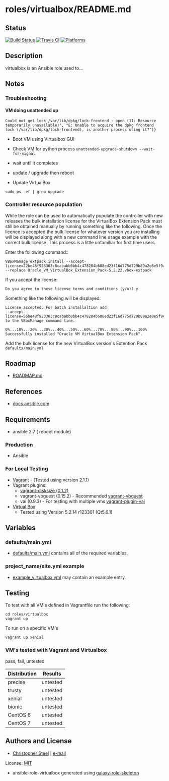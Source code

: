 # roles/virtualbox/README.md

## Status

[![Build Status](https://travis-ci.org/cjsteel/virtualbox.svg?branch=master)](https://travis-ci.org/cjsteel/virtualbox)
[![Travis CI](http://img.shields.io/travis/csteel/virtualbox/default.svg?style=flat)](http://travis-ci.org/csteel/virtualbox/default)
[![Platforms](http://img.shields.io/badge/platforms-debian%20/%20ubuntu-lightgrey.svg?style=flat)](#)

## Description

virtualbox is an Ansible role used to...

## Notes

### Troubleshooting

#### VM doing unattended up

```shell
Could not get lock /var/lib/dpkg/lock-frontend - open (11: Resource temporarily unavailable)", "E: Unable to acquire the dpkg frontend lock (/var/lib/dpkg/lock-frontend), is another process using it?"]}
```

* Boot VM using Virtualbox GUI

* Check VM for python process `unattended-upgrade-shutdown --wait-for-signal`

* wait until it completes
* update /  upgrade then reboot
* Update VirtualBox

```shell
sudo ps -ef | grep upgrade
```

### Controller resource population

While the role can be used to automatically populate the controller with new releases the bulk installation license for the VirtualBox Extension Pack must still be obtained manually by running something like the following. Once the licence is accepted the bulk license for whatever version you are installing will be displayed along with a new command line usage example with the correct bulk license. This process is a little unfamiliar for first time users.

Enter the following command::

```shell
VBoxManage extpack install --accept-license=22be48f923303c8cababb0bb4c478284b688ed23f16d775d729b89a2e8e5f9ac --replace Oracle_VM_VirtualBox_Extension_Pack-5.2.22.vbox-extpack
```

If you accept the license:

```shell
Do you agree to these license terms and conditions (y/n)? y
```

Something like the following will be displayed:

```shell
License accepted. For batch installaltion add
--accept-license=56be48f923303c8cababb0bb4c478284b688ed23f16d775d729b89a2e8e5f9eb
to the VBoxManage command line.

0%...10%...20%...30%...40%...50%...60%...70%...80%...90%...100%
Successfully installed "Oracle VM VirtualBox Extension Pack".
```

Add the bulk license for the new VirtualBox version's Extention Pack `defaults/main.yml`

## Roadmap

* [ROADMAP.md](ROADMAP.md)

## References

* [docs.ansible.com](https://docs.ansible.com/)

## Requirements

* ansible 2.7 ( reboot module)


### Production

* Ansible

### For Local Testing

* [Vagrant](https://www.vagrantup.com/) - (Tested using version 2.1.1)
* Vagrant plugins:
  * [vagrant-disksize (0.1.2)](https://github.com/sprotheroe/vagrant-disksize)
  * vagrant-vbguest (0.15.2) - Recommended [vagrant-vbguest](https://github.com/cjsteel/vagrant-vbguest)
  * vai (0.9.3) - For testing with multiple vms [vagrant-plugin-vai](https://github.com/cjsteel/vagrant-plugin-vai) 
* [Virtual Box](https://www.virtualbox.org/)
  * Tested using Version 5.2.14 r123301 (Qt5.6.1) 

## Variables

### defaults/main.yml

* [defaults/main.yml](defaults/main.yml) contains all of the required variables.

### project_name/site.yml example

* [example_virtualbox.yml](files/example_site.yml) may contain an example entry.

## Testing

To test with all VM's defined in Vagrantfile run the following:

```shell
cd roles/virtualbox
vagrant up
```

To run on a specific VM's
```shell
vagrant up xenial
```

### VM's tested with Vagrant and Virtualbox

pass, fail, untested

| Distribution | Results  |
| ------------ | -------- |
| precise      | untested |
| trusty       | untested |
| xenial       | untested |
| bionic       | untested |
| CentOS 6     | untested |
| CentOS 7     | untested |

## Authors and License

- [Christopher Steel](http://mcin-cnim.ca/) | [e-mail](mailto:christopher.steel@mcgill.ca)

License: [MIT](https://tldrlegal.com/license/mit-license)


* ansible-role-virtualbox generated using [galaxy-role-skeleton](https://github.com/cjsteel/galaxy-role-skeleton)
